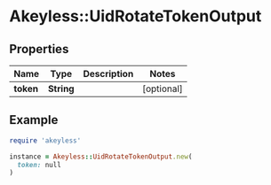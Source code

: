 # Akeyless::UidRotateTokenOutput

## Properties

| Name | Type | Description | Notes |
| ---- | ---- | ----------- | ----- |
| **token** | **String** |  | [optional] |

## Example

```ruby
require 'akeyless'

instance = Akeyless::UidRotateTokenOutput.new(
  token: null
)
```

